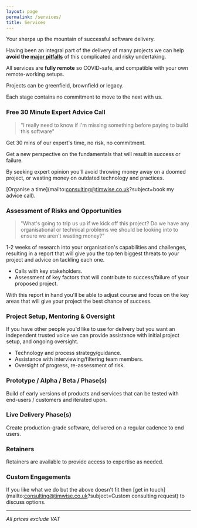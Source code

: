 ```yaml
---
layout: page
permalink: /services/
title: Services
---
```

Your sherpa up the mountain of successful software delivery.

Having been an integral part of the delivery of many projects we can help **avoid the [major pitfalls](https://en.wikipedia.org/wiki/List_of_failed_and_overbudget_custom_software_projects)** of this complicated and risky undertaking.

All services are **fully remote** so COVID-safe, and compatible with your own remote-working setups.

Projects can be greenfield, brownfield or legacy.

Each stage contains no commitment to move to the next with us.

### Free 30 Minute Expert Advice Call

> "I really need to know if I'm missing something before paying to build this software"

Get 30 mins of our expert's time, no risk, no commitment.

Get a new perspective on the fundamentals that will result in success or failure.

By seeking expert opinion you'll avoid throwing money away on a doomed project, or wasting money on outdated technology and practices.

[Organise a time](mailto:consulting@timwise.co.uk?subject=book my advice call).

### Assessment of Risks and Opportunities

> "What's going to trip us up if we kick off this project? Do we have any organisational or technical problems we should be looking into to ensure we aren't wasting money?"

1-2 weeks of research into your organisation's capabilities and challenges, resulting in a report that will give you the top ten biggest threats to your project and advice on tackling each one.

* Calls with key stakeholders.
* Assessment of key factors that will contribute to success/failure of your proposed project.

With this report in hand you'll be able to adjust course and focus on the key areas that will give your project the best chance of success.

### Project Setup, Mentoring & Oversight

If you have other people you'd like to use for delivery but you want an independent trusted voice we can provide assistance with initial project setup, and ongoing oversight.

* Technology and process strategy/guidance.
* Assistance with interviewing/filtering team members.
* Oversight of progress, re-assessment of risk.

### Prototype / Alpha / Beta / Phase(s)

Build of early versions of products and services that can be tested with end-users / customers and iterated upon.

### Live Delivery Phase(s)

Create production-grade software, delivered on a regular cadence to end users.

### Retainers

Retainers are available to provide access to expertise as needed.

### Custom Engagements

If you like what we do but the above doesn't fit then [get in touch](mailto:consulting@timwise.co.uk?subject=Custom consulting request) to discuss options.

---
*All prices exclude VAT*
